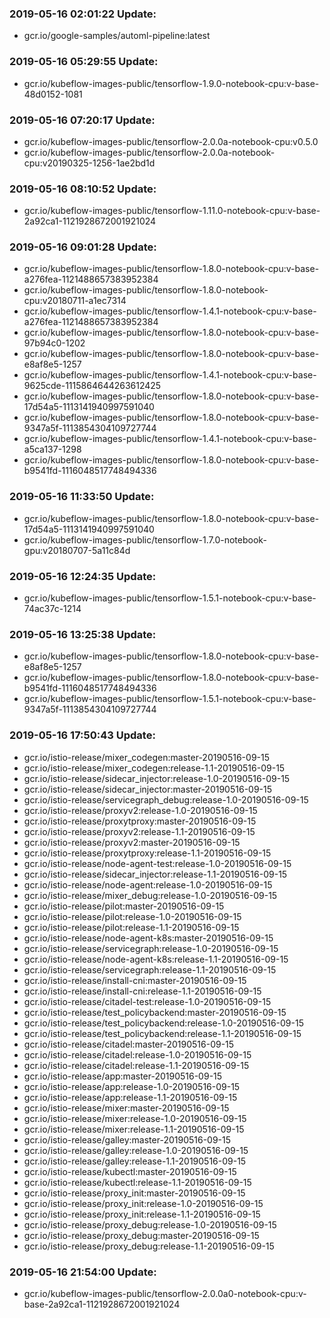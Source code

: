 ### 2019-05-16 02:01:22 Update:

- gcr.io/google-samples/automl-pipeline:latest
### 2019-05-16 05:29:55 Update:

- gcr.io/kubeflow-images-public/tensorflow-1.9.0-notebook-cpu:v-base-48d0152-1081
### 2019-05-16 07:20:17 Update:

- gcr.io/kubeflow-images-public/tensorflow-2.0.0a-notebook-cpu:v0.5.0
- gcr.io/kubeflow-images-public/tensorflow-2.0.0a-notebook-cpu:v20190325-1256-1ae2bd1d
### 2019-05-16 08:10:52 Update:

- gcr.io/kubeflow-images-public/tensorflow-1.11.0-notebook-cpu:v-base-2a92ca1-1121928672001921024
### 2019-05-16 09:01:28 Update:

- gcr.io/kubeflow-images-public/tensorflow-1.8.0-notebook-cpu:v-base-a276fea-1121488657383952384
- gcr.io/kubeflow-images-public/tensorflow-1.8.0-notebook-cpu:v20180711-a1ec7314
- gcr.io/kubeflow-images-public/tensorflow-1.4.1-notebook-cpu:v-base-a276fea-1121488657383952384
- gcr.io/kubeflow-images-public/tensorflow-1.8.0-notebook-cpu:v-base-97b94c0-1202
- gcr.io/kubeflow-images-public/tensorflow-1.8.0-notebook-cpu:v-base-e8af8e5-1257
- gcr.io/kubeflow-images-public/tensorflow-1.4.1-notebook-cpu:v-base-9625cde-1115864644263612425
- gcr.io/kubeflow-images-public/tensorflow-1.8.0-notebook-cpu:v-base-17d54a5-1113141940997591040
- gcr.io/kubeflow-images-public/tensorflow-1.8.0-notebook-cpu:v-base-9347a5f-1113854304109727744
- gcr.io/kubeflow-images-public/tensorflow-1.4.1-notebook-cpu:v-base-a5ca137-1298
- gcr.io/kubeflow-images-public/tensorflow-1.8.0-notebook-cpu:v-base-b9541fd-1116048517748494336
### 2019-05-16 11:33:50 Update:

- gcr.io/kubeflow-images-public/tensorflow-1.8.0-notebook-cpu:v-base-17d54a5-1113141940997591040
- gcr.io/kubeflow-images-public/tensorflow-1.7.0-notebook-gpu:v20180707-5a11c84d
### 2019-05-16 12:24:35 Update:

- gcr.io/kubeflow-images-public/tensorflow-1.5.1-notebook-cpu:v-base-74ac37c-1214
### 2019-05-16 13:25:38 Update:

- gcr.io/kubeflow-images-public/tensorflow-1.8.0-notebook-cpu:v-base-e8af8e5-1257
- gcr.io/kubeflow-images-public/tensorflow-1.8.0-notebook-cpu:v-base-b9541fd-1116048517748494336
- gcr.io/kubeflow-images-public/tensorflow-1.5.1-notebook-cpu:v-base-9347a5f-1113854304109727744
### 2019-05-16 17:50:43 Update:

- gcr.io/istio-release/mixer_codegen:master-20190516-09-15
- gcr.io/istio-release/mixer_codegen:release-1.1-20190516-09-15
- gcr.io/istio-release/sidecar_injector:release-1.0-20190516-09-15
- gcr.io/istio-release/sidecar_injector:master-20190516-09-15
- gcr.io/istio-release/servicegraph_debug:release-1.0-20190516-09-15
- gcr.io/istio-release/proxyv2:release-1.0-20190516-09-15
- gcr.io/istio-release/proxytproxy:master-20190516-09-15
- gcr.io/istio-release/proxyv2:release-1.1-20190516-09-15
- gcr.io/istio-release/proxyv2:master-20190516-09-15
- gcr.io/istio-release/proxytproxy:release-1.1-20190516-09-15
- gcr.io/istio-release/node-agent-test:release-1.0-20190516-09-15
- gcr.io/istio-release/sidecar_injector:release-1.1-20190516-09-15
- gcr.io/istio-release/node-agent:release-1.0-20190516-09-15
- gcr.io/istio-release/mixer_debug:release-1.0-20190516-09-15
- gcr.io/istio-release/pilot:master-20190516-09-15
- gcr.io/istio-release/pilot:release-1.0-20190516-09-15
- gcr.io/istio-release/pilot:release-1.1-20190516-09-15
- gcr.io/istio-release/node-agent-k8s:master-20190516-09-15
- gcr.io/istio-release/servicegraph:release-1.0-20190516-09-15
- gcr.io/istio-release/node-agent-k8s:release-1.1-20190516-09-15
- gcr.io/istio-release/servicegraph:release-1.1-20190516-09-15
- gcr.io/istio-release/install-cni:master-20190516-09-15
- gcr.io/istio-release/install-cni:release-1.1-20190516-09-15
- gcr.io/istio-release/citadel-test:release-1.0-20190516-09-15
- gcr.io/istio-release/test_policybackend:master-20190516-09-15
- gcr.io/istio-release/test_policybackend:release-1.0-20190516-09-15
- gcr.io/istio-release/test_policybackend:release-1.1-20190516-09-15
- gcr.io/istio-release/citadel:master-20190516-09-15
- gcr.io/istio-release/citadel:release-1.0-20190516-09-15
- gcr.io/istio-release/citadel:release-1.1-20190516-09-15
- gcr.io/istio-release/app:master-20190516-09-15
- gcr.io/istio-release/app:release-1.0-20190516-09-15
- gcr.io/istio-release/app:release-1.1-20190516-09-15
- gcr.io/istio-release/mixer:master-20190516-09-15
- gcr.io/istio-release/mixer:release-1.0-20190516-09-15
- gcr.io/istio-release/mixer:release-1.1-20190516-09-15
- gcr.io/istio-release/galley:master-20190516-09-15
- gcr.io/istio-release/galley:release-1.0-20190516-09-15
- gcr.io/istio-release/galley:release-1.1-20190516-09-15
- gcr.io/istio-release/kubectl:master-20190516-09-15
- gcr.io/istio-release/kubectl:release-1.1-20190516-09-15
- gcr.io/istio-release/proxy_init:master-20190516-09-15
- gcr.io/istio-release/proxy_init:release-1.0-20190516-09-15
- gcr.io/istio-release/proxy_init:release-1.1-20190516-09-15
- gcr.io/istio-release/proxy_debug:release-1.0-20190516-09-15
- gcr.io/istio-release/proxy_debug:master-20190516-09-15
- gcr.io/istio-release/proxy_debug:release-1.1-20190516-09-15
### 2019-05-16 21:54:00 Update:

- gcr.io/kubeflow-images-public/tensorflow-2.0.0a0-notebook-cpu:v-base-2a92ca1-1121928672001921024
